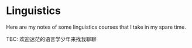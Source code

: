 # Linguistics

Here are my notes of some linguistics courses that I take in my spare time.

TBC: 欢迎迷茫的语言学少年来找我聊聊
